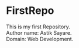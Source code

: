 # FirstRepo
This is my first Repository.
<br>
Author name: Astik Sayare.
<br>
Domain: Web Development.